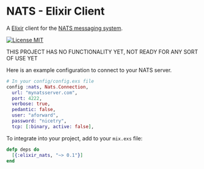 # NATS - Elixir Client

A [Elixir](http://elixir-lang.org/) client for the [NATS messaging system](https://nats.io).

[![License MIT](https://img.shields.io/npm/l/express.svg)](http://opensource.org/licenses/MIT)

THIS PROJECT HAS NO FUNCTIONALITY YET, NOT READY FOR ANY SORT OF USE YET

Here is an example configuration to connect to your NATS server.

```elixir
# In your config/config.exs file
config :nats, Nats.Connection,
  url: "mynatsserver.com",
  port: 4222,
  verbose: true,
  pedantic: false,
  user: "aforward",
  password: "nicetry",
  tcp: [:binary, active: false],
```

To integrate into your project, add to your ```mix.exs``` file:

```elixir
defp deps do
  [{:elixir_nats, "~> 0.1"}]
end
```
